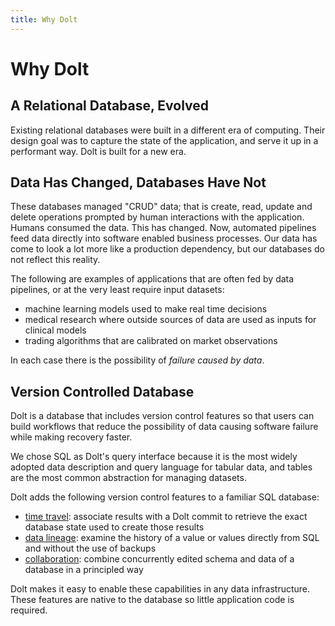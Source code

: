 ```yaml
---
title: Why Dolt
---
```


# Why Dolt

## A Relational Database, Evolved

Existing relational databases were built in a different era of computing. Their design goal was to capture the state of the application, and serve it up in a performant way. Dolt is built for a new era. 

## Data Has Changed, Databases Have Not

These databases managed "CRUD" data; that is create, read, update and delete operations prompted by human interactions with the application. Humans consumed the data. This has changed. Now, automated pipelines feed data directly into software enabled business processes. Our data has come to look a lot more like a production dependency, but our databases do not reflect this reality.

The following are examples of applications that are often fed by data pipelines, or at the very least require input datasets:

* machine learning models used to make real time decisions
* medical research where outside sources of data are used as inputs for clinical models
* trading algorithms that are calibrated on market observations

In each case there is the possibility of _failure caused by data_.

## Version Controlled Database

Dolt is a database that includes version control features so that users can build workflows that reduce the possibility of data causing software failure while making recovery faster.

We chose SQL as Dolt's query interface because it is the most widely adopted data description and query language for tabular data, and tables are the most common abstraction for managing datasets.

Dolt adds the following version control features to a familiar SQL database:

* [time travel](time-travel.md): associate results with a Dolt commit to retrieve the exact database state used to create those results
* [data lineage](lineage.md): examine the history of a value or values directly from SQL and without the use of backups
* [collaboration](collaboration.md): combine concurrently edited schema and data of a database in a principled way

Dolt makes it easy to enable these capabilities in any data infrastructure. These features are native to the database so little application code is required.


